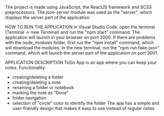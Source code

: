 
The project is made using JavaScript, the ReactJS framework and SCSS preprocessors. The json-server module was used as the "server", which displays the server part of the application

HOW TO RUN THE APPLICATION
in Visual Studio Code, open the terminal (Terminal -> new Terminal) and run the "npm start" command. The application will launch in your browser on port 3000.
If there are problems with the node_modules folder, first run the "npm install" command, which will download the modules.
In the new terminal, run the "npm run fake-json" command, which will launch the server part of the application on port 3001.

APPLICATION DESCRIPTION
ToDo App is an app where you can keep your notes. Functionality:
- creating/deleting a folder
- creating/deleting a note
- renaming a folder or notebook
- marking the note as "Done"
- folder navigation
- selection of "circle" color to identify the folder
The app has a simple and user-friendly design that makes it easy to use instead of regular notes.




